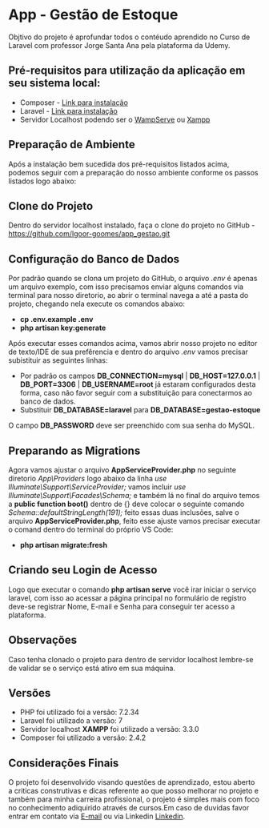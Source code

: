 # App - Gestão de Estoque

Objtivo do projeto é aprofundar todos o contéudo aprendido no Curso de Laravel com professor Jorge Santa Ana pela plataforma da Udemy.

## Pré-requisitos para utilização da aplicação em seu sistema local:
- Composer - [Link para instalação](https://getcomposer.org/download/)
- Laravel - [Link para instalação](https://laravel.com/docs/7.x)
- Servidor Localhost podendo ser o [WampServe](https://www.wampserver.com/en/) ou [Xampp](https://www.apachefriends.org/pt_br/index.html)

## Preparação de Ambiente
Após a instalação bem sucedida dos pré-requisitos listados acima, podemos seguir com a preparação do nosso ambiente conforme os passos listados logo abaixo:

## Clone do Projeto
Dentro do servidor localhost instalado, faça o clone do projeto no GitHub - https://github.com/Igoor-goomes/app_gestao.git

## Configuração do Banco de Dados
Por padrão quando se clona um projeto do GitHub, o arquivo *.env* é apenas um arquivo exemplo, com isso precisamos enviar alguns comandos via terminal para nosso diretorio, ao abrir o terminal navega a até a pasta do projeto, chegando nela execute os comandos abaixo:
- **cp .env.example .env**
- **php artisan key:generate**

Após executar esses comandos acima, vamos abrir nosso projeto no editor de texto/IDE de sua prefêrencia e dentro do arquivo *.env* vamos precisar subistituir as seguintes linhas:

- Por padrão os campos **DB_CONNECTION=mysql** | **DB_HOST=127.0.0.1** | **DB_PORT=3306** | **DB_USERNAME=root** já estaram configurados desta forma, caso não favor seguir com a substituição para conectarmos ao banco de dados.
- Substituir **DB_DATABASE=laravel** para **DB_DATABASE=gestao-estoque** 

O campo **DB_PASSWORD** deve ser preenchido com sua senha do MySQL.

## Preparando as Migrations
Agora vamos ajustar o arquivo **AppServiceProvider.php** no seguinte diretorio *App\Providers* logo abaixo da linha *use Illuminate\Support\ServiceProvider;* vamos incluir *use Illuminate\Support\Facades\Schema;* e também lá no final do arquivo temos a **public function boot()** dentro de {} deve colocar o seguinte comando *Schema::defaultStringLength(191);* feito essas duas inclusões, salve o arquivo **AppServiceProvider.php**, feito esse ajuste vamos precisar executar o comand dentro do terminal do próprio VS Code:

- **php artisan migrate:fresh**

## Criando seu Login de Acesso
Logo que executar o comando **php artisan serve** você irar iniciar o serviço laravel, com isso ao acessar a página principal no formulário de registro deve-se registrar Nome, E-mail e Senha para conseguir ter acesso a plataforma.

## Observações
Caso tenha clonado o projeto para dentro de servidor localhost lembre-se de validar se o serviço está ativo em sua máquina.

## Versões
- PHP foi utilizado foi a versão: 7.2.34
- Laravel foi utilizado a versão: 7
- Servidor localhost **XAMPP** foi utilizado a versão: 3.3.0
- Composer foi utilizado a versão: 2.4.2

## Considerações Finais
O projeto foi desenvolvido visando questões de aprendizado, estou aberto a criticas construtivas e dicas referente ao que posso melhorar no projeto e também para minha carreira profissional, o projeto é simples mais com foco no conhecimento adiquirido através de cursos.Em caso de duvidas favor entrar em contato via [E-mail](igorgomesdebrito.dev@gmail.com) ou via Linkedin [Linkedin](https://www.linkedin.com/in/igor-gomes-de-brito/).